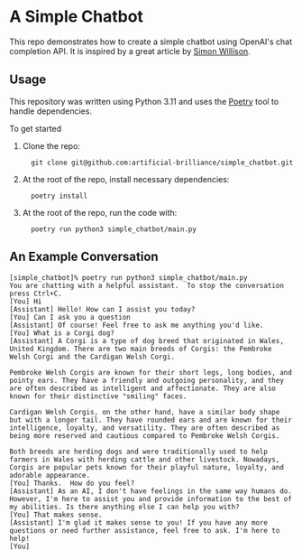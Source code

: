 # A Simple Chatbot

This repo demonstrates how to create a simple chatbot using OpenAI's chat completion API.  It is inspired by a great article by [Simon Willison](https://til.simonwillison.net/llms/python-react-pattern).

## Usage

This repository was written using Python 3.11 and uses the [Poetry](https://python-poetry.org/) tool to handle dependencies.

To get started
1. Clone the repo:
   ```
     git clone git@github.com:artificial-brilliance/simple_chatbot.git
   ```
2. At the root of the repo, install necessary dependencies:
   ```
     poetry install
   ```
3. At the root of the repo, run the code with:
   ```
     poetry run python3 simple_chatbot/main.py
   ```

## An Example Conversation

```
[simple_chatbot]% poetry run python3 simple_chatbot/main.py
You are chatting with a helpful assistant.  To stop the conversation press Ctrl+C.
[You] Hi
[Assistant] Hello! How can I assist you today?
[You] Can I ask you a question
[Assistant] Of course! Feel free to ask me anything you'd like.
[You] What is a Corgi dog?
[Assistant] A Corgi is a type of dog breed that originated in Wales, United Kingdom. There are two main breeds of Corgis: the Pembroke Welsh Corgi and the Cardigan Welsh Corgi.

Pembroke Welsh Corgis are known for their short legs, long bodies, and pointy ears. They have a friendly and outgoing personality, and they are often described as intelligent and affectionate. They are also known for their distinctive "smiling" faces.

Cardigan Welsh Corgis, on the other hand, have a similar body shape but with a longer tail. They have rounded ears and are known for their intelligence, loyalty, and versatility. They are often described as being more reserved and cautious compared to Pembroke Welsh Corgis.

Both breeds are herding dogs and were traditionally used to help farmers in Wales with herding cattle and other livestock. Nowadays, Corgis are popular pets known for their playful nature, loyalty, and adorable appearance.
[You] Thanks.  How do you feel?
[Assistant] As an AI, I don't have feelings in the same way humans do. However, I'm here to assist you and provide information to the best of my abilities. Is there anything else I can help you with?
[You] That makes sense.
[Assistant] I'm glad it makes sense to you! If you have any more questions or need further assistance, feel free to ask. I'm here to help!
[You]
```